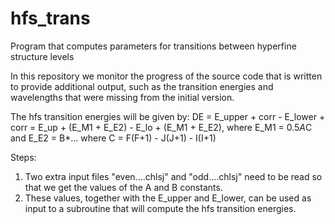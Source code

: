 # hfs_trans
Program that computes parameters for transitions between hyperfine structure levels 

In this repository we monitor the progress of the source code that is written to
provide additional output, such as the transition energies and wavelengths that were
missing from the initial version.

The hfs transition energies will be given by:
DE = E_upper + corr - E_lower + corr = E_up + (E_M1 + E_E2) - E_lo + (E_M1 + E_E2),
where
E_M1 = 0.5*A*C and E_E2 = B*...
where
C = F(F+1) - J(J+1) - I(I+1)

Steps:
1. Two extra input files "even....chlsj" and "odd....chlsj" need to be read
   so that we get the values of the A and B constants.
2. These values, together with the E_upper and E_lower, can be used as input 
   to a subroutine that will compute the hfs transition energies. 
   
